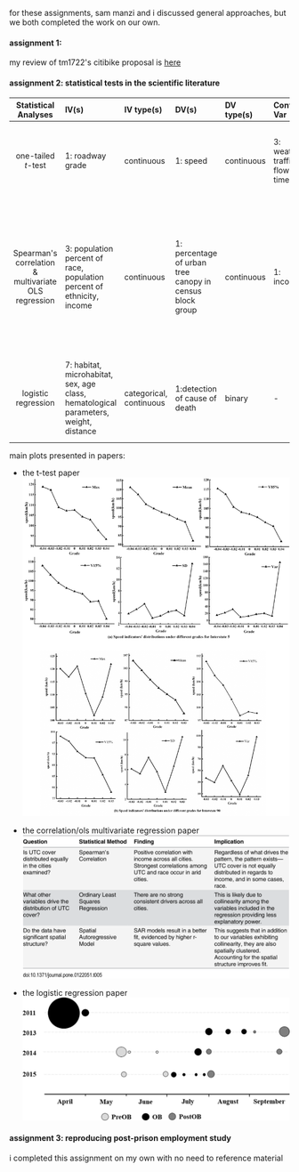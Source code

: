 for these assignments, sam manzi and i discussed general approaches, but we both completed the work on our own.


#### assignment 1:
my review of tm1722's citibike proposal is [here](https://github.com/timurmukhtarov/PUI2018_tm1722/blob/master/HW4_tm1722/citibike_review_of_tm1722.md)

#### assignment 2: statistical tests in the scientific literature

| **Statistical Analyses**	|  **IV(s)**  |  **IV type(s)** |  **DV(s)**  |  **DV type(s)**  |  **Control Var** | **Control Var type**  | **Question to be answered** | **_H0_** | **alpha** | **link to paper**| 
|:----------:|:----------|:------------|:-------------|:-------------|:------------|:------------- |:------------------|:----:|:-------:|:-------|
one-tailed _t_-test	| 1: roadway grade| continuous | 1: speed | continuous | 3: weather, traffic flow, time| categorical, ordinal, continuous | is there significant difference among speed levels with neighboring roadway grades | speed at a smaller grade equals that at a neighboring larger grade | 0.05 | [Evaluating the impacts of grades on vehicular speeds on interstate highways](https://journals.plos.org/plosone/article?id=10.1371/journal.pone.0184142) 
Spearman's correlation & multivariate OLS regression|3: population percent of race, population percent of ethnicity, income|continuous|1: percentage of urban tree canopy in census block group|continuous|1: income| continuous|what are the potential inequities associated with the distribution of urban tree cover in relationship to race/ethnicity and income?|urban tree canopy cover would be positively correlated with increasing income and negatively correlated with minority populations in all study cities|not explicitly stated in text, but model outputs indicate significance levels at 0.05 and 0.01|[Trees Grow on Money: Urban Tree Canopy Cover and Environmental Justice](https://journals.plos.org/plosone/article?id=10.1371/journal.pone.0122051)
logistic regression|7: habitat, microhabitat, sex, age class, hematological parameters, weight, distance|categorical, continuous|1:detection of cause of death|binary|-|-|what are the predictors of mortality in _T. carolina carolina_|predictor variable does not have an effect on the detection of cause of death |0.05|[Investigation of multiple mortality events in eastern box turtles (Terrapene carolina carolina)](https://journals.plos.org/plosone/article?id=10.1371/journal.pone.0195617#sec002)

main plots presented in papers:

* the t-test paper
![ttest](t_test.PNG)

* the correlation/ols multivariate regression paper
![corr](corr_and_ols.PNG)

* the logistic regression paper
![log](log_regression.PNG)



#### assignment 3: reproducing post-prison employment study
i completed this assignment on my own with no need to reference material
